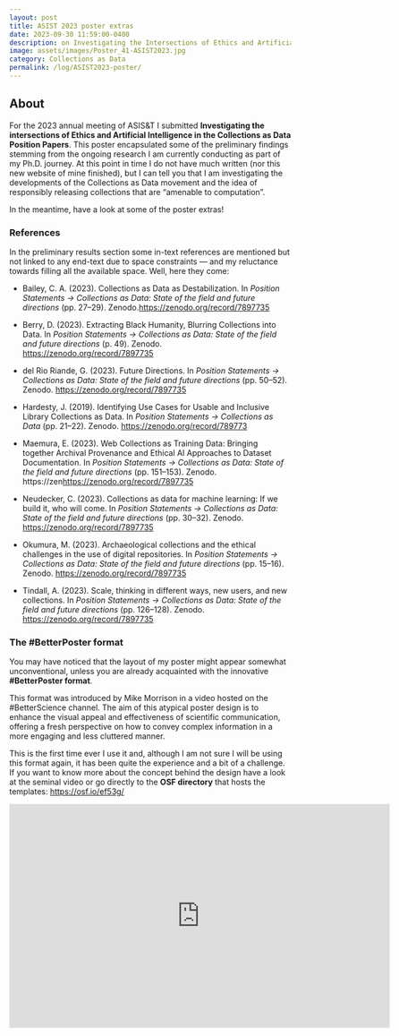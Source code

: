 ```yaml
---
layout: post
title: ASIST 2023 poster extras
date: 2023-09-30 11:59:00-0400
description: on Investigating the Intersections of Ethics and Artificial Intelligence in the Collections as Data Position Papers
image: assets/images/Poster_41-ASIST2023.jpg
category: Collections as Data
permalink: /log/ASIST2023-poster/
---
```

## About

For the 2023 annual meeting of ASIS&T I submitted **Investigating the intersections of Ethics and Artificial Intelligence in the Collections as Data Position Papers**. This poster encapsulated some of the preliminary findings stemming from the ongoing research I am currently conducting as part of my Ph.D. journey. At this point in time I do not have much written (nor this new website of mine finished), but I can tell you that I am investigating the developments of the Collections as Data movement and the idea of responsibly releasing collections that are “amenable to computation”. 

In the meantime, have a look at some of the poster extras!

### References

In the preliminary results section some in-text references are mentioned but not linked to any end-text due to space constraints — and my reluctance towards filling all the available space. Well, here they come:

- Bailey, C. A. (2023). Collections as Data as Destabilization. In *Position Statements -> Collections as Data: State of the field and future directions* (pp. 27–29). Zenodo.<a href='https://zenodo.org/record/7897735' target='_blank' class='url'>https://zenodo.org/record/7897735

- Berry, D. (2023). Extracting Black Humanity, Blurring Collections into Data. In *Position Statements -> Collections as Data: State of the field and future directions* (p. 49). Zenodo. <a href='https://zenodo.org/record/7897735' target='_blank' class='url'>https://zenodo.org/record/7897735

- del Rio Riande, G. (2023). Future Directions. In *Position Statements -> Collections as Data: State of the field and future directions* (pp. 50–52). Zenodo. <a href='https://zenodo.org/record/7897735' target='_blank' class='url'>https://zenodo.org/record/7897735

- Hardesty, J. (2019). Identifying Use Cases for Usable and Inclusive Library Collections as Data. In *Position Statements -> Collections as Data* (pp. 21–22). Zenodo. <a href='https://zenodo.org/record/789773' target='_blank' class='url'>https://zenodo.org/record/789773</a>

- Maemura, E. (2023). Web Collections as Training Data: Bringing together Archival Provenance and Ethical AI Approaches to Dataset Documentation. In *Position Statements -> Collections as Data: State of the field and future directions* (pp. 151–153). Zenodo. https://zen<a href='https://zenodo.org/record/7897735' target='_blank' class='url'>https://zenodo.org/record/7897735</a>

- Neudecker, C. (2023). Collections as data for machine learning: If we build it, who will come. In *Position Statements -> Collections as Data: State of the field and future directions* (pp. 30–32). Zenodo. <a href='https://zenodo.org/record/7897735' target='_blank' class='url'>https://zenodo.org/record/7897735</a>

- Okumura, M. (2023). Archaeological collections and the ethical challenges in the use of digital repositories. In *Position Statements -> Collections as Data: State of the field and future directions* (pp. 15–16). Zenodo. <a href='https://zenodo.org/record/7897735' target='_blank' class='url'>https://zenodo.org/record/7897735</a>
- Tindall, A. (2023). Scale, thinking in different ways, new users, and new collections. In *Position Statements -> Collections as Data: State of the field and future directions* (pp. 126–128). Zenodo. <a href='https://zenodo.org/record/7897735' target='_blank' class='url'>https://zenodo.org/record/7897735</a>

### The #BetterPoster format

You may have noticed that the layout of my poster might appear somewhat unconventional, unless you are already acquainted with the innovative **#BetterPoster format**. 

This format was introduced by Mike Morrison in a video hosted on the #BetterScience channel. The aim of this atypical poster design is to enhance the visual appeal and effectiveness of scientific communication, offering a fresh perspective on how to convey complex information in a more engaging and less cluttered manner.

This is the first time ever I use it and, although I am not sure I will be using this format again, it has been quite the experience and a bit of a challenge. If you want to know more about the concept behind the design have a look at the seminal video or go directly to the **OSF directory** that hosts the templates: <a href="https://osf.io/ef53g/">https://osf.io/ef53g/</a>

<iframe width="680" height="400" style="content-align: middle;" src="https://www.youtube.com/embed/1RwJbhkCA58?si=sdLhCsBlvIie7Ndw" title="YouTube video player" frameborder="0" allow="accelerometer; autoplay; clipboard-write; encrypted-media; gyroscope; picture-in-picture; web-share" allowfullscreen></iframe>

 

